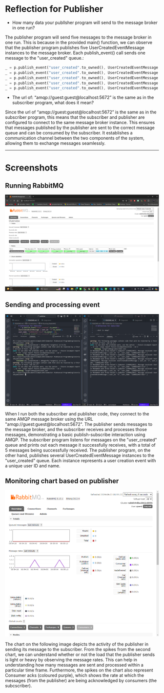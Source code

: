 # Reflection for Publisher

- How many data your publlsher program will send to the message broker in one run? 

The publisher program will send five messages to the message broker in one run. This is because in the provided main() function, we can observe that the publisher program publishes five UserCreatedEventMessage instances to the message broker. Each publish_event() call sends one message to the "user_created" queue.:

```rust
_ = p.publish_event("user_created".to_owned(), UserCreatedEventMessage { user_id: "1".to_owned(), user_name: "2206822963-Amir".to_owned() });
_ = p.publish_event("user_created".to_owned(), UserCreatedEventMessage { user_id: "2".to_owned(), user_name: "2206822963-Budi".to_owned() });
_ = p.publish_event("user_created".to_owned(), UserCreatedEventMessage { user_id: "3".to_owned(), user_name: "2206822963-Cica".to_owned() });
_ = p.publish_event("user_created".to_owned(), UserCreatedEventMessage { user_id: "4".to_owned(), user_name: "2206822963-Dira".to_owned() });
_ = p.publish_event("user_created".to_owned(), UserCreatedEventMessage { user_id: "5".to_owned(), user_name: "2206822963-Emir".to_owned() });
```

- The url of: “amqp://guest:guest@localhost:5672” is the same as in the subscriber program, what does it mean? 

Since the url of “amqp://guest:guest@localhost:5672” is the same as in the subscriber program, this means that the subscriber and publisher are configured to connect to the same message broker instance. This ensures that messages published by the publisher are sent to the correct message queue and can be consumed by the subscriber. It establishes a communication channel between the two components of the system, allowing them to exchange messages seamlessly.

-------------------------------------------------------------------------------------------------------------
# Screenshots

## Running RabbitMQ

![Screenshot 2024-04-23 083506.png](assets%2FScreenshot%202024-04-23%20083506.png)

## Sending and processing event
![Screenshot 2024-04-23 084825.png](assets%2FScreenshot%202024-04-23%20084825.png)

When I run both the subscriber and publisher code, they connect to the same AMQP message broker using the URL "amqp://guest:guest@localhost:5672". The publisher sends messages to the message broker, and the subscriber receives and processes those messages, demonstrating a basic publish-subscribe interaction using AMQP. The subscriber program listens for messages on the "user_created" queue and prints out each message it successfully receives, with a total of 5 messages being successfully received. The publisher program, on the other hand, publishes several UserCreatedEventMessage instances to the "user_created" queue. Each instance represents a user creation event with a unique user ID and name.

## Monitoring chart based on publisher
![Screenshot 2024-04-23 085533.png](assets%2FScreenshot%202024-04-23%20085533.png)

The chart on the following image depicts the activity of the publisher in sending its message to the subscriber. From the spikes from the second chart, we can understand whether or not the load that the publisher sends is light or heavy by observing the message rates. This can help in understanding how many messages are sent and processed within a particular time frame. Furthermore, the spikes on the chart also represent Consumer acks (coloured purple), which shows the rate at which the messages (from the publisher) are being acknowledged by consumers (the subcscriber).


